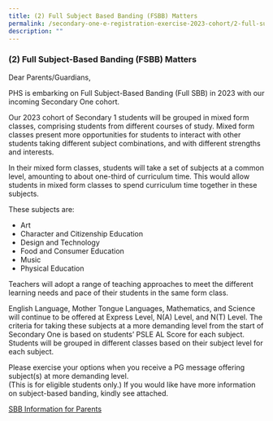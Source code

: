 ```yaml
---
title: (2) Full Subject Based Banding (FSBB) Matters
permalink: /secondary-one-e-registration-exercise-2023-cohort/2-full-subject-based-banding-fsbb-matters/
description: ""
---
```

### (2) Full Subject-Based Banding (FSBB) Matters

Dear Parents/Guardians,  
  

PHS is embarking on Full Subject-Based Banding (Full SBB) in 2023 with our incoming Secondary One cohort. 

Our 2023 cohort of Secondary 1 students will be grouped in mixed form classes, comprising students from different courses of study. Mixed form classes present more opportunities for students to interact with other students taking different subject combinations, and with different strengths and interests.

In their mixed form classes, students will take a set of subjects at a common level, amounting to about one-third of curriculum time. This would allow students in mixed form classes to spend curriculum time together in these subjects.

  

These subjects are:

* Art
* Character and Citizenship Education
* Design and Technology
* Food and Consumer Education
* Music
* Physical Education
  
Teachers will adopt a range of teaching approaches to meet the different learning needs and pace of their students in the same form class.

English Language, Mother Tongue Languages, Mathematics, and Science will continue to be offered at Express Level, N(A) Level, and N(T) Level. The criteria for taking these subjects at a more demanding level from the start of Secondary One is based on students’ PSLE AL Score for each subject. Students will be grouped in different classes based on their subject level for each subject.


Please exercise your options when you receive a PG message offering subject(s) at more demanding level.  
(This is for eligible students only.) If you would like have more information on subject-based banding, kindly see attached.

[SBB Information for Parents](/files/(2)%20FSBB%20Briefing%20for%20Parents_2023.pdf)